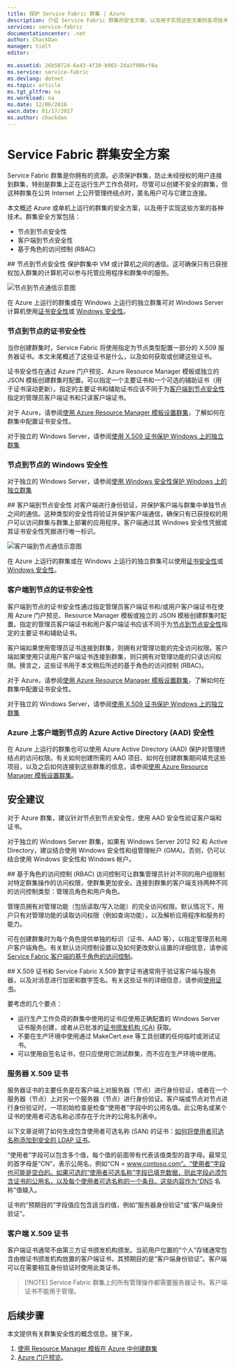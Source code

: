 ```yaml
---
title: 保护 Service Fabric 群集 | Azure
description: 介绍 Service Fabric 群集的安全方案，以及用于实现这些方案的各项技术。
services: service-fabric
documentationcenter: .net
author: ChackDan
manager: timlt
editor: 

ms.assetid: 26b58724-6a43-4f20-b965-2da3f086cf8a
ms.service: service-fabric
ms.devlang: dotnet
ms.topic: article
ms.tgt_pltfrm: na
ms.workload: na
ms.date: 12/06/2016
wacn.date: 01/17/2017
ms.author: chackdan
---
```


# Service Fabric 群集安全方案
Service Fabric 群集是你拥有的资源。必须保护群集，防止未经授权的用户连接到群集，特别是群集上正在运行生产工作负荷时。尽管可以创建不安全的群集，但这种群集在公共 Internet 上公开管理终结点时，匿名用户可与它建立连接。

本文概述 Azure 或单机上运行的群集的安全方案，以及用于实现这些方案的各种技术。群集安全方案包括：

- 节点到节点安全性
- 客户端到节点安全性
- 基于角色的访问控制 (RBAC)

##<a name="node-to-node-security"></a> 节点到节点安全性
保护群集中 VM 或计算机之间的通信。这可确保只有已获授权加入群集的计算机可以参与托管应用程序和群集中的服务。

![节点到节点通信示意图][Node-to-Node]  

在 Azure 上运行的群集或在 Windows 上运行的独立群集可对 Windows Server 计算机使用[证书安全性](https://msdn.microsoft.com/zh-cn/library/ff649801.aspx)或 [Windows 安全性](https://msdn.microsoft.com/zh-cn/library/ff649396.aspx)。
### 节点到节点的证书安全性
当你创建群集时，Service Fabric 将使用指定为节点类型配置一部分的 X.509 服务器证书。本文末尾概述了这些证书是什么，以及如何获取或创建这些证书。

证书安全性在通过 Azure 门户预览、Azure Resource Manager 模板或独立的 JSON 模板创建群集时配置。可以指定一个主要证书和一个可选的辅助证书（用于证书滚动更新）。指定的主要证书和辅助证书应该不同于为[客户端到节点安全性](#client-to-node-security)指定的管理员客户端证书和只读客户端证书。

对于 Azure，请参阅[使用 Azure Resource Manager 模板设置群集](./service-fabric-cluster-creation-via-arm.md)，了解如何在群集中配置证书安全性。

对于独立的 Windows Server，请参阅[使用 X.509 证书保护 Windows 上的独立群集](./service-fabric-windows-cluster-x509-security.md)

### 节点到节点的 Windows 安全性
对于独立的 Windows Server，请参阅[使用 Windows 安全性保护 Windows 上的独立群集](./service-fabric-windows-cluster-windows-security.md)

##<a name="client-to-node-security"></a> 客户端到节点安全性
对客户端进行身份验证，并保护客户端与群集中单独节点之间的通信。这种类型的安全性将验证并保护客户端通信，确保只有已获授权的用户可以访问群集与群集上部署的应用程序。客户端通过其 Windows 安全性凭据或其证书安全性凭据进行唯一标识。

![客户端到节点通信示意图][Client-to-Node]  

在 Azure 上运行的群集或在 Windows 上运行的独立群集可以使用[证书安全性](https://msdn.microsoft.com/zh-cn/library/ff649801.aspx)或 [Windows 安全性](https://msdn.microsoft.com/zh-cn/library/ff649396.aspx)。

### 客户端到节点的证书安全性
 客户端到节点的证书安全性通过指定管理员客户端证书和/或用户客户端证书在使用 Azure 门户预览、Resource Manager 模板或独立的 JSON 模板创建群集时配置。指定的管理员客户端证书和用户客户端证书应该不同于为[节点到节点安全性](#node-to-node-security)指定的主要证书和辅助证书。

客户端如果使用管理员证书连接到群集，则拥有对管理功能的完全访问权限。客户端如果使用只读用户客户端证书连接到群集，则只拥有对管理功能的只读访问权限。换言之，这些证书用于本文稍后所述的基于角色的访问控制 (RBAC)。

对于 Azure，请参阅[使用 Azure Resource Manager 模板设置群集](./service-fabric-cluster-creation-via-arm.md)，了解如何在群集中配置证书安全性。

对于独立的 Windows Server，请参阅[使用 X.509 证书保护 Windows 上的独立群集](./service-fabric-windows-cluster-x509-security.md)

### Azure 上客户端到节点的 Azure Active Directory (AAD) 安全性
在 Azure 上运行的群集也可以使用 Azure Active Directory (AAD) 保护对管理终结点的访问权限。有关如何创建所需的 AAD 项目、如何在创建群集期间填充这些项目，以及之后如何连接到这些群集的信息，请参阅[使用 Azure Resource Manager 模板设置群集](./service-fabric-cluster-creation-via-arm.md)。

## 安全建议
对于 Azure 群集，建议针对节点到节点安全性，使用 AAD 安全性验证客户端和证书。

对于独立的 Windows Server 群集，如果有 Windows Server 2012 R2 和 Active Directory，建议结合使用 Windows 安全性和组管理帐户 (GMA)。否则，仍可以结合使用 Windows 安全性和 Windows 帐户。

##<a name="role-based-access-control-rbac"></a> 基于角色的访问控制 (RBAC)
访问控制可让群集管理员针对不同的用户组限制对特定群集操作的访问权限，使群集更加安全。连接到群集的客户端支持两种不同的访问控制类型：管理员角色和用户角色。

管理员拥有对管理功能（包括读取/写入功能）的完全访问权限。默认情况下，用户只有对管理功能的读取访问权限（例如查询功能），以及解析应用程序和服务的能力。

可在创建群集时为每个角色提供单独的标识（证书、AAD 等），以指定管理员和用户客户端角色。有关默认访问控制设置以及如何更改默认设置的详细信息，请参阅 [Service Fabric 客户端的基于角色的访问控制](./service-fabric-cluster-security-roles.md)。

##<a name="x509-certificates-and-service-fabric"></a> X.509 证书和 Service Fabric
X.509 数字证书通常用于验证客户端与服务器，以及对消息进行加密和数字签名。有关这些证书的详细信息，请参阅[使用证书](http://msdn.microsoft.com/zh-cn/library/ms731899.aspx)。

要考虑的几个要点：

- 运行生产工作负荷的群集中使用的证书应使用正确配置的 Windows Server 证书服务创建，或者从已批准的[证书颁发机构 (CA)](https://en.wikipedia.org/wiki/Certificate_authority) 获取。
- 不要在生产环境中使用通过 MakeCert.exe 等工具创建的任何临时或测试证书。
- 可以使用自签名证书，但只应使用它测试群集，而不应在生产环境中使用。

### 服务器 X.509 证书
服务器证书的主要任务是在客户端上对服务器（节点）进行身份验证，或者在一个服务器（节点）上对另一个服务器（节点）进行身份验证。客户端或节点对节点进行身份验证时，一项初始检查是检查“使用者”字段中的公用名值。此公用名或某个证书的使用者可选名称必须存在于允许的公用名列表中。

以下文章说明了如何生成包含使用者可选名称 (SAN) 的证书：[如何将使用者可选名称添加到安全的 LDAP 证书](http://support.microsoft.com/zh-cn/kb/931351)。

“使用者”字段可以包含多个值，每个值的前面带有代表该值类型的首字母。最常见的首字母是“CN”，表示公用名，例如“CN = www.contoso.com”。“使用者”字段也可能是空白的。如果可选的“使用者可选名称”字段已填充数据，则此字段必须包含证书的公用名，以及每个使用者可选名称的一个条目。这些内容作为“DNS 名称”值输入。

证书的“预期目的”字段值应包含适当的值，例如“服务器身份验证”或“客户端身份验证”。

### 客户端 X.509 证书
客户端证书通常不由第三方证书颁发机构颁发。当前用户位置的“个人”存储通常包含由根证书颁发机构放置的客户端证书，其预期目的是“客户端身份验证”。客户端可以在需要相互身份验证时使用此类证书。

>[!NOTE] Service Fabric 群集上的所有管理操作都需要服务器证书。客户端证书不能用于管理。

<!--Every topic should have next steps and links to the next logical set of content to keep the customer engaged-->

## 后续步骤
本文提供有关群集安全性的概念信息。接下来，

1.  [使用 Resource Manager 模板在 Azure 中创建群集](./service-fabric-cluster-creation-via-arm.md)
2.  [Azure 门户预览](./service-fabric-cluster-creation-via-portal.md)。

<!--Image references-->

[Node-to-Node]: ./media/service-fabric-cluster-security/node-to-node.png
[Client-to-Node]: ./media/service-fabric-cluster-security/client-to-node.png

<!---HONumber=Mooncake_Quality_Review_0117_2017-->